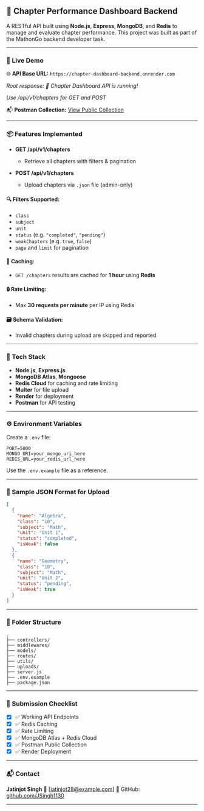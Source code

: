 ## 📘 Chapter Performance Dashboard Backend

A RESTful API built using **Node.js**, **Express**, **MongoDB**, and **Redis** to manage and evaluate chapter performance.
This project was built as part of the MathonGo backend developer task.

---

### 🚀 Live Demo

🌐 **API Base URL:**
`https://chapter-dashboard-backend.onrender.com`

*Root response: 📘 Chapter Dashboard API is running!*

*Use /api/v1/chapters for GET and POST*


📬 **Postman Collection:**
[View Public Collection](https://www.postman.com/jatinjotsingh/chapter-api-demo/collection/f3lk6i8/chapter-api-demo?action=share&creator=43658500)


---

### 📦 Features Implemented

* **GET /api/v1/chapters**

  * Retrieve all chapters with filters & pagination
* **POST /api/v1/chapters**

  * Upload chapters via `.json` file (admin-only)

#### 🔍 Filters Supported:

* `class`
* `subject`
* `unit`
* `status` (e.g. `"completed"`, `"pending"`)
* `weakChapters` (e.g. `true`, `false`)
* `page` and `limit` for pagination

#### 🧠 Caching:

* `GET /chapters` results are cached for **1 hour** using **Redis**

#### 🔒 Rate Limiting:

* Max **30 requests per minute** per IP using Redis

#### 🗃 Schema Validation:

* Invalid chapters during upload are skipped and reported

---

### 🧪 Tech Stack

* **Node.js**, **Express.js**
* **MongoDB Atlas**, **Mongoose**
* **Redis Cloud** for caching and rate limiting
* **Multer** for file upload
* **Render** for deployment
* **Postman** for API testing

---

### ⚙️ Environment Variables

Create a `.env` file:

```env
PORT=5000
MONGO_URI=your_mongo_uri_here
REDIS_URL=your_redis_url_here
```

Use the `.env.example` file as a reference.

---

### 📂 Sample JSON Format for Upload

```json
[
  {
    "name": "Algebra",
    "class": "10",
    "subject": "Math",
    "unit": "Unit 1",
    "status": "completed",
    "isWeak": false
  },
  {
    "name": "Geometry",
    "class": "10",
    "subject": "Math",
    "unit": "Unit 2",
    "status": "pending",
    "isWeak": true
  }
]
```

---

### 📁 Folder Structure

```
.
├── controllers/
├── middlewares/
├── models/
├── routes/
├── utils/
├── uploads/
├── server.js
├── .env.example
├── package.json
```

---

### 🧾 Submission Checklist

* [x] ✅ Working API Endpoints
* [x] ✅ Redis Caching
* [x] ✅ Rate Limiting
* [x] ✅ MongoDB Atlas + Redis Cloud
* [x] ✅ Postman Public Collection
* [x] ✅ Render Deployment

---

### 📬 Contact

**Jatinjot Singh**
📧 \[[jatinjot28@example.com](mailto:jatinjot28@example.com)]
🔗 GitHub: [github.com/JSingh1130](https://github.com/JSingh1130)

---

